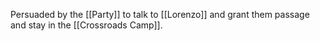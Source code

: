 Persuaded by the [[Party]] to talk to [[Lorenzo]] and grant them passage and stay in the [[Crossroads Camp]].